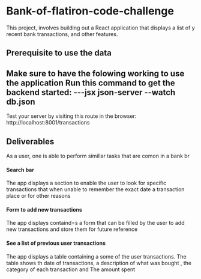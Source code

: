 # Bank-of-flatiron-code-challenge
This project, involves building out a React application that displays a list of y recent bank transactions, and other features.

## Prerequisite to use the data
Make sure to have the folowing working to use the application
Run this command to get the backend started:
---jsx
json-server --watch db.json
---

Test your server by visiting this route in the browser:
http://localhost:8001/transactions

## Deliverables
As a user, one is able to perform simillar tasks that are comon in a bank
br
 #### Search bar
 The app displays a section to enable the user to look for specific transactions that when unable to remember the exact date a transaction place or for other reasons

 #### Form to add new transactions
 The app displays containd=s a form that can be filled by the user to add new transactions and store them for future reference

#### See a list of previous user transactions 
 The app displays a table containing a some of the user transactions. The table shows th date of transactions, a description of what was bought , the category of each transaction and The amount spent

 

